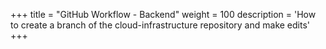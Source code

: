 +++
title = "GitHub Workflow - Backend"
weight = 100
description = 'How to create a branch of the cloud-infrastructure repository and make edits'
+++